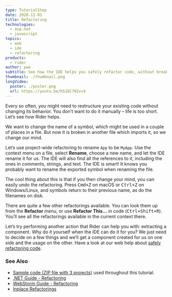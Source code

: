 ```yaml
---
type: TutorialStep
date: 2020-12-01
title: Refactoring
technologies:
  - asp.net
  - javascript
topics:
  - web
  - ide
  - refactoring
products:
  - rider
author: pwe
subtitle: See how the IDE helps you safely refactor code, without breaking existing code.
thumbnail: ./thumbnail.png
longVideo:
  poster: ./poster.png
  url: https://youtu.be/h51GC702vv4
---
```


Every so often, you might need to restructure your existing code without changing its behavior. You don’t want to do it manually –  life is too short. Let’s see how Rider helps.

We want to change the name of a symbol, which might be used in a couple of places in a file. But now it is broken in another file which imports it, so we change our mind.

Let’s use project-wide refactoring to rename `App` to be `MyApp`. Use the context menu on a file, select **Rename**, choose a new name, and let the IDE rename it for us. The IDE will also find all the references to it, including the ones in comments, strings, and text. The IDE is smart! It knows you probably want to rename the exported symbol when renaming the file.

The cool thing about this is that if you then change your mind, you can easily undo the refactoring. Press <kbd>Cmd+Z</kbd> on macOS or <kbd>Ctrl+Z</kbd> on Windows/Linux, and symbols return to their previous name, as do the filenames on disk.

There are quite a few other refactorings available. You can look them up from the **Refactor** menu, or use **Refactor This...** in code (<kbd>Ctrl+Shift+R</kbd>). You’ll see all the refactorings available in the current context there.

Let’s try performing another action that Rider can help you with: extracting a component. Why do it yourself when the IDE can do it for you? We just need to decide on a few things and we’ll get a component created for us on one side and the usage on the other. Have a look at our web help about [safely refactoring code](https://www.jetbrains.com/help/rider/Refactoring_and_Cleaning_Code.html).

### See Also

- [Sample code (ZIP file with 3 projects)](https://raw.githubusercontent.com/JetBrains/jetbrains_guide/master/sites/dotnet-guide/demos/tutorials/web-fundamentals/rider-web-fundamentals.zip) used throughout this tutorial.
- [.NET Guide - Refactoring](https://www.jetbrains.com/dotnet/guide/topics/refactoring/)
- [WebStorm Guide - Refactoring](https://www.jetbrains.com/webstorm/guide/topics/refactoring/)
- [Inplace Refactorings](https://www.jetbrains.com/help/rider/Refactorings__Inplace_Refactorings.html#change_signature)